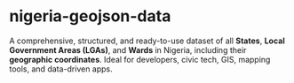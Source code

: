 # nigeria-geojson-data
A comprehensive, structured, and ready-to-use dataset of all **States**, **Local Government Areas (LGAs)**, and **Wards** in Nigeria, including their **geographic coordinates**.  Ideal for developers, civic tech, GIS, mapping tools, and data-driven apps.
